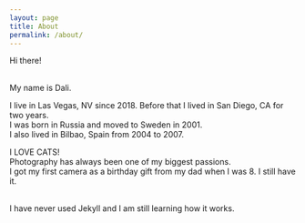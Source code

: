 ```yaml
---
layout: page
title: About
permalink: /about/
---
```

<p>Hi there!<br><br>

My name is Dali.<br>

I live in Las Vegas, NV since 2018. Before that I lived in San Diego, CA
for two years.<br>
I was born in Russia and moved to Sweden in 2001.<br>
I also lived in Bilbao, Spain from 2004 to 2007.<br>

I LOVE CATS!<br>
Photography has always been one of my biggest passions. <br>
I got my first camera as a birthday gift from my dad when I was 8. I still have it.<br><br> 

I have never used Jekyll and I am still learning how it works. 
</p>
